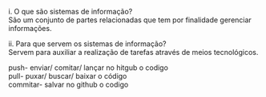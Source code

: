 i. O que são sistemas de informação?  
São um conjunto de partes relacionadas que tem por finalidade gerenciar informações.  

ii. Para que servem os sistemas de informação?  
Servem para auxiliar a realização de tarefas através de meios tecnológicos.  



push- enviar/ comitar/ lançar no hitgub o codigo  
pull- puxar/ buscar/ baixar o código  
commitar- salvar no github o codigo  

